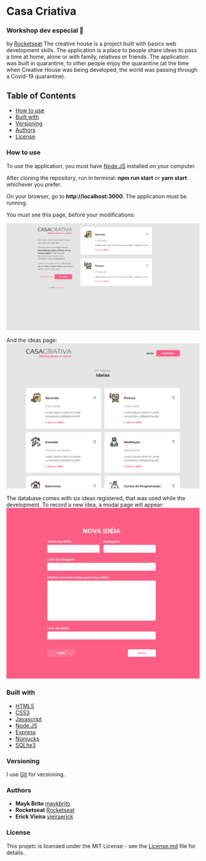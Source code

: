 # Casa Criativa
### Workshop dev especial :rocket:

by [Rocketseat](https://rocketseat.com.br/)
The creative house is a project built with basics web development skills. The application is a place to people share ideas to pass a time at home, alone or with family, relatives or friends.
The application was built in quarantine, to other people enjoy the quarantine (at the time when Creative House was being developed, the world was passing through a Covid-19 quarantine).

## Table of Contents

<!--ts-->

* [How to use](#how-to-use)
* [Built with](#built-with)
* [Versioning](#versioning)
* [Authors](#authors)
* [License](#license)

<!--te-->


### How to use

To use the application, you must have [Node.JS](https://nodejs.org/en/) installed on your computer.

After cloning the repository, run in terminal: **npm run start** or **yarn start** whichever you prefer. 

On your browser, go to **http://localhost:3000**. The application must be running.

You must see this page, before your modifications:

![Home](/gitImages/WShome.png)

And the ideas page:
![Ideas](/gitImages/Ideas.png)

The database comes with six ideas registered, that was used while the development. To record a new idea, a modal page will appear:
![Modal](/gitImages/Modal.png)


### Built with

* [HTML5](https://www.w3.org/html/)
* [CSS3](https://www.w3.org/Style/CSS/Overview.en.html)
* [Javascript](https://www.javascript.com/)
* [Node.JS](https://nodejs.org/en/)
* [Express](https://expressjs.com/pt-br/)
* [Nunjucks](https://mozilla.github.io/nunjucks/)
* [SQLite3](https://www.sqlite.org/index.html)

### Versioning
I use [Git](https://git-scm.com/) for versioning.

### Authors

* **Mayk Brito** [maykbrito](https://github.com/maykbrito)
* **Rocketseat** [Rocketseat](https://github.com/Rocketseat)
* **Erick Vieira** [vieiraerick](https://github.com/vieiraerick)

### License

This projetc is licensed under the MIT License - see the [License.md](LICENSE) file for details.